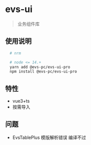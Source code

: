 <!--
 * @Description: 
 * @Author: luzhonglai
 * @Date: 2021-11-24 10:04:23
 * @LastEditors: luzhonglai
 * @LastEditTime: 2022-09-24 17:39:57
 * @FilePath: /evs-pc-component/README.md
-->
# evs-ui

> 业务组件库

## 使用说明

```bash
  # nrm

  # node <= 14.+
  yarn add @evs-pc/evs-ui-pro
  npm install @evs-pc/evs-ui-pro
```

## 特性

- vue3+ts
- 按需导入

## 问题

- EvsTablePlus 模版解析错误 编译不过
